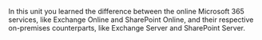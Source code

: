 In this unit you learned the difference between the online Microsoft 365 services, like Exchange Online and SharePoint Online, and their respective on-premises counterparts, like Exchange Server and SharePoint Server.